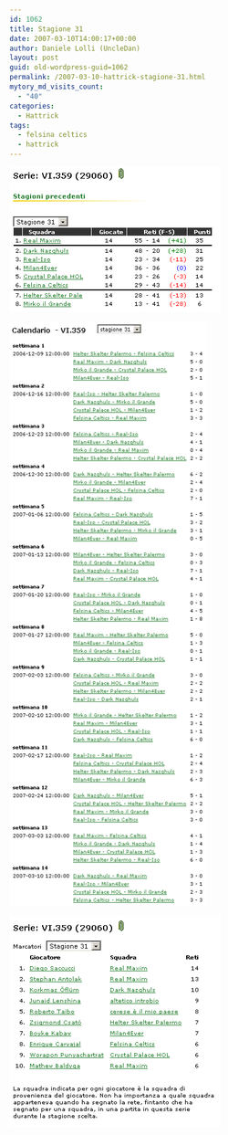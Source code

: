 ```yaml
---
id: 1062
title: Stagione 31
date: 2007-03-10T14:00:17+00:00
author: Daniele Lolli (UncleDan)
layout: post
guid: old-wordpress-guid=1062
permalink: /2007-03-10-hattrick-stagione-31.html
mytory_md_visits_count:
  - "40"
categories:
  - Hattrick
tags:
  - felsina celtics
  - hattrick
---
```

![Stagione 31 - Classifica](/wp-content/uploads/2007/10/31-1-classifica.png)

![Stagione 31 - Calendario](/wp-content/uploads/2007/10/31-2-calendario.png)

![Stagione 31 - Marcatori](/wp-content/uploads/2007/10/31-3-marcatori.png)